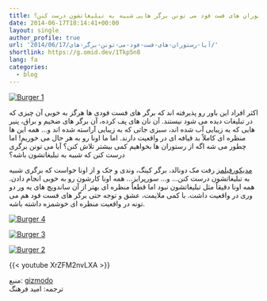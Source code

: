 ```yaml
---
title: آیا رستوران های فست فود می تونن برگر هایی شبیه به تبلیغاتشون درست کنن؟
date: 2014-06-17T18:14:41+00:00
layout: single
author_profile: true
url: '2014/06/17/آیا-رستوران-های-فست-فود-می-تونن-برگر-های/'
shortlink: https://g.omid.dev/1Tkp5n8
lang: fa
categories: 
  - blog
---
```

[![Burger 1](/images/2014/06/f2mdv3yttb2iphurfb9u.webp)](/images/2014/06/f2mdv3yttb2iphurfb9u.webp)

اکثر افراد این باور رو پذیرفته اند که برگر های فست فودی ها هرگز به خوبی آن چیزی که در تبلیغات دیده می شود نیستند. آن نان های پف کرده، آن برگر های ضخیم و براق، پنیر هایی که به زیبایی آب شده اند، سبزی جاتی که به زیبایی آراسته شده اند و… همه این ها منظره ای کاملاً بد قیافه ای در واقعیت دارند. اما ما اونا رو به هر حال می خوریم! اما چطور می شه اگه از رستوران ها بخواهیم کمی بیشتر تلاش کنن؟ آیا می تونن برگری درست کنن که شبیه به تبلیغاتشون باشه؟

[مدیکورفیلمز](https://www.youtube.com/watch?v=XrZFM2nvLXA) رفت مک دونالد، برگر کینگ، وندی و جک و از اونا خواست که برگری شبیه به تبلیغاتشون درست کنن… و… سورپرایز… همه اونا کارشون رو به خوبی انجام دادن. همه اونا دقیقاً مثل تبلیغاتشون نبود اما قطعاً منظره ای بهتر از آن ساندویچ های یه ور دو وری در واقعیت داشت. با کمی ملایمت، عشق و توجه حتی برگر های فست فود هم می تونه در واقعیت منظره ای خوشمزه داشته باشه.

[![Burger 4](/images/2014/06/t0dvtwbp9ignozs4ljl7.webp)](/images/2014/06/t0dvtwbp9ignozs4ljl7.webp)

[![Burger 3](/images/2014/06/sq8xyqg52dpataufy6nq.webp)](/images/2014/06/sq8xyqg52dpataufy6nq.webp)

[![Burger 2](/images/2014/06/ol2vix8pp2gzlnucvaud.webp)](/images/2014/06/ol2vix8pp2gzlnucvaud.webp)

{{< youtube XrZFM2nvLXA >}}

منبع: [gizmodo](http://sploid.gizmodo.com/can-fast-food-restaurants-actually-make-burgers-that-lo-1591737233)  
ترجمه: امید فرهنگ
